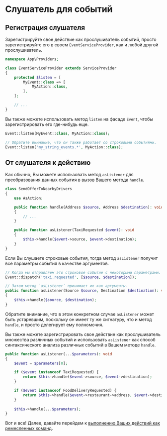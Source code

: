 # Слушатель для событий

## Регистрация слушателя

Зарегистрируйте свое действие как прослушиватель событий, просто зарегистрируйте его в своем `EventServiceProvider`, как и любой другой прослушиватель.

```php
namespace App\Providers;

class EventServiceProvider extends ServiceProvider
{
    protected $listen = [
        MyEvent::class => [
            MyAction::class,
        ],
    ];

    // ...
}
```

Вы также можете использовать метод `listen` на фасаде `Event`, чтобы зарегистрировать его где-нибудь еще.

```php
Event::listen(MyEvent::class, MyAction::class);

// Обратите внимание, что он также работает со строковыми событиями.
Event::listen('my_string_events.*', MyAction::class);
```

## От слушателя к действию

Как обычно, Вы можете использовать метод `asListener` для преобразования данных события в вызов Вашего метода `handle`.

```php
class SendOfferToNearbyDrivers
{
    use AsAction;

    public function handle(Address $source, Address $destination): void
    {
        // ...
    }

    public function asListener(TaxiRequested $event): void
    {
        $this->handle($event->source, $event->destination);
    }
}
```

Если Вы слушаете строковые события, тогда метод `asListener` получит все параметры события в качестве аргументов.

```php
// Когда мы отправляем это строковое событие с некоторыми параметрами.
Event::dispatch('taxi.requested', [$source, $destination]);

// Затем метод `asListener` принимает их как аргументы.
public function asListener(Source $source, Destination $destination): void
{
    $this->handle($source, $destination);
}
```

Обратите внимание, что в этом конкретном случае `asListener` может быть устаревшим, поскольку он имеет ту же сигнатуру, что и метод `handle`, и просто делегирует ему полномочия.

Вы также можете зарегистрировать свое действие как прослушиватель множества различных событий и использовать `asListener` как способ синтаксического анализа различных событий в Вашем методе `handle`.

```php
public function asListener(...$parameters): void
{
    $event = $parameters[0];

    if ($event instanceof TaxiRequested) {
        return $this->handle($event->source, $event->destination);
    }

    if ($event instanceof FoodDeliveryRequested) {
        return $this->handle($event->restaurant->address, $event->destination);
    }
    
    $this->handle(...$parameters);
}
```

Вот и все! Далее, давайте перейдем к [выполнению Ваших действий как ремесленных команд](./execute-as-commands).
